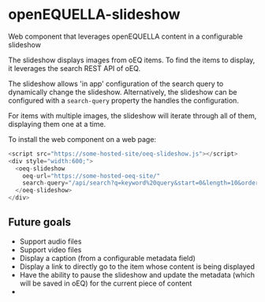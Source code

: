 # openEQUELLA-slideshow
Web component that leverages openEQUELLA content in a configurable slideshow

The slideshow displays images from oEQ items.  To find the items to display, it leverages the search REST API of oEQ.

The slideshow allows 'in app' configuration of the search query to dynamically change the slideshow. Alternatively, the slideshow can be configured with a `search-query` property the handles the configuration.

For items with multiple images, the slideshow will iterate through all of them, displaying them one at a time.

To install the web component on a web page:
```javascript
<script src="https://some-hosted-site/oeq-slideshow.js"></script>
<div style="width:600;">
  <oeq-slideshow
    oeq-url="https://some-hosted-oeq-site/"
    search-query="/api/search?q=keyword%20query&start=0&length=10&order=name&reverse=false&info=attachment&showall=false&status=LIVE">
  </oeq-slideshow>
</div>
```

## Future goals
- Support audio files
- Support video files
- Display a caption (from a configurable metadata field)
- Display a link to directly go to the item whose content is being displayed
- Have the ability to pause the slideshow and update the metadata (which will be saved in oEQ) for the current piece of content
-
